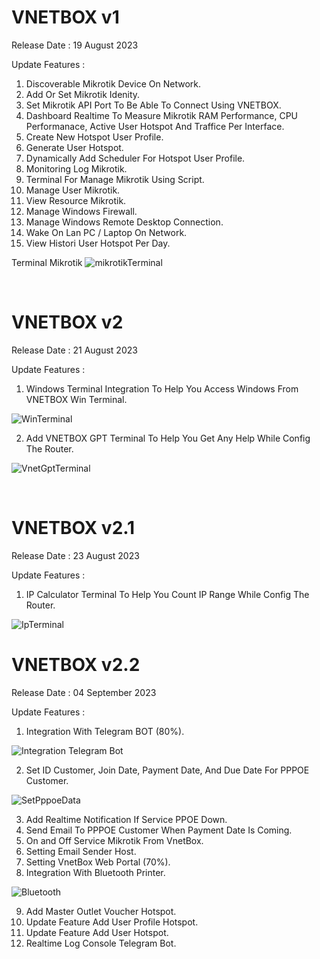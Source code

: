 # VNETBOX v1

Release Date : 19 August 2023

Update Features :
1. Discoverable Mikrotik Device On Network.
2. Add Or Set Mikrotik Idenity.
3. Set Mikrotik API Port To Be Able To Connect Using VNETBOX.
4. Dashboard Realtime To Measure Mikrotik RAM Performance, CPU Performanace,
   Active User Hotspot And Traffice Per Interface.
5. Create New Hotspot User Profile.
6. Generate User Hotspot.
7. Dynamically Add Scheduler For Hotspot User Profile.
8. Monitoring Log Mikrotik.
9. Terminal For Manage Mikrotik Using Script.
10. Manage User Mikrotik.
11. View Resource Mikrotik.
12. Manage Windows Firewall.
13. Manage Windows Remote Desktop Connection.
14. Wake On Lan PC / Laptop On Network.
15. View Histori User Hotspot Per Day.

Terminal Mikrotik 
![mikrotikTerminal](https://github.com/RismanAfyandi/VNETBOX/assets/12500895/fa0b8959-b72b-4946-afb7-c2338dbb973f)

<br>

# VNETBOX v2

Release Date : 21 August 2023

Update Features :
1. Windows Terminal Integration To Help You Access Windows From VNETBOX Win Terminal.

![WinTerminal](https://github.com/RismanAfyandi/VNETBOX/assets/12500895/a21655bf-abb0-4d2a-b6e2-8c9ccd3bf27a)

2. Add VNETBOX GPT Terminal To Help You Get Any Help While Config The Router.

![VnetGptTerminal](https://github.com/RismanAfyandi/VNETBOX/assets/12500895/98a76096-cbf1-4f46-84f9-bbcfc9201d30)

<br>

# VNETBOX v2.1

Release Date : 23 August 2023

Update Features :
1. IP Calculator Terminal To Help You Count IP Range While Config The Router.

![IpTerminal](https://github.com/RismanAfyandi/VNETBOX/assets/12500895/5995b7b9-5c3f-4995-a5b5-d9cc1da087b0)

# VNETBOX v2.2

Release Date : 04 September 2023

Update Features :
1. Integration With Telegram BOT (80%).

![Integration Telegram Bot](https://github.com/RismanAfyandi/VNETBOX/assets/12500895/9239c024-bba0-4a03-921f-4ab787403d61)

2. Set ID Customer, Join Date, Payment Date, And Due Date For PPPOE Customer.

![SetPppoeData](https://github.com/RismanAfyandi/VNETBOX/assets/12500895/5ad56b94-c185-443e-bed4-c09c075953b0)

3. Add Realtime Notification If Service PPOE Down.
4. Send Email To PPPOE Customer When Payment Date Is Coming.
5. On and Off Service Mikrotik From VnetBox.
6. Setting Email Sender Host.
7. Setting VnetBox Web Portal (70%).
8. Integration With Bluetooth Printer.

![Bluetooth](https://github.com/RismanAfyandi/VNETBOX/assets/12500895/859b26ac-a1c1-4064-a349-96b7ae5e859d)

9. Add Master Outlet Voucher Hotspot.
10. Update Feature Add User Profile Hotspot.
11. Update Feature Add User Hotspot.
12. Realtime Log Console Telegram Bot.
